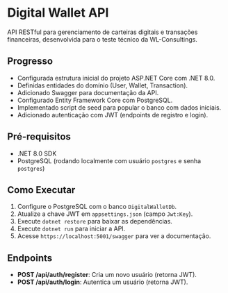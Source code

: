 # Digital Wallet API

API RESTful para gerenciamento de carteiras digitais e transações financeiras, desenvolvida para o teste técnico da WL-Consultings.

## Progresso
- Configurada estrutura inicial do projeto ASP.NET Core com .NET 8.0.
- Definidas entidades do domínio (User, Wallet, Transaction).
- Adicionado Swagger para documentação da API.
- Configurado Entity Framework Core com PostgreSQL.
- Implementado script de seed para popular o banco com dados iniciais.
- Adicionado autenticação com JWT (endpoints de registro e login).

## Pré-requisitos
- .NET 8.0 SDK
- PostgreSQL (rodando localmente com usuário `postgres` e senha `postgres`)

## Como Executar
1. Configure o PostgreSQL com o banco `DigitalWalletDb`.
2. Atualize a chave JWT em `appsettings.json` (campo `Jwt:Key`).
3. Execute `dotnet restore` para baixar as dependências.
4. Execute `dotnet run` para iniciar a API.
5. Acesse `https://localhost:5001/swagger` para ver a documentação.

## Endpoints
- **POST /api/auth/register**: Cria um novo usuário (retorna JWT).
- **POST /api/auth/login**: Autentica um usuário (retorna JWT).